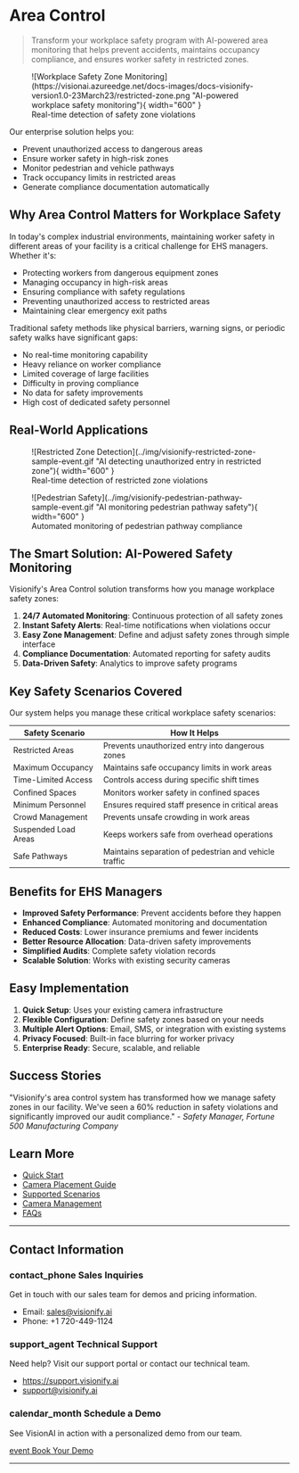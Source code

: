 # Area Control

> Transform your workplace safety program with AI-powered area monitoring that helps prevent accidents, maintains occupancy compliance, and ensures worker safety in restricted zones.

<figure markdown>
  ![Workplace Safety Zone Monitoring](https://visionai.azureedge.net/docs-images/docs-visionify-version1.0-23March23/restricted-zone.png "AI-powered workplace safety monitoring"){ width="600" }
  <figcaption>Real-time detection of safety zone violations</figcaption>
</figure>

Our enterprise solution helps you:

- Prevent unauthorized access to dangerous areas
- Ensure worker safety in high-risk zones
- Monitor pedestrian and vehicle pathways
- Track occupancy limits in restricted areas
- Generate compliance documentation automatically

## Why Area Control Matters for Workplace Safety

In today's complex industrial environments, maintaining worker safety in different areas of your facility is a critical challenge for EHS managers. Whether it's:

- Protecting workers from dangerous equipment zones
- Managing occupancy in high-risk areas
- Ensuring compliance with safety regulations
- Preventing unauthorized access to restricted areas
- Maintaining clear emergency exit paths

Traditional safety methods like physical barriers, warning signs, or periodic safety walks have significant gaps:

- No real-time monitoring capability
- Heavy reliance on worker compliance
- Limited coverage of large facilities
- Difficulty in proving compliance
- No data for safety improvements
- High cost of dedicated safety personnel

## Real-World Applications

<figure markdown>
  ![Restricted Zone Detection](../img/visionify-restricted-zone-sample-event.gif "AI detecting unauthorized entry in restricted zone"){ width="600" }
  <figcaption>Real-time detection of restricted zone violations</figcaption>
</figure>

<figure markdown>
  ![Pedestrian Safety](../img/visionify-pedestrian-pathway-sample-event.gif "AI monitoring pedestrian pathway safety"){ width="600" }
  <figcaption>Automated monitoring of pedestrian pathway compliance</figcaption>
</figure>

## The Smart Solution: AI-Powered Safety Monitoring

Visionify's Area Control solution transforms how you manage workplace safety zones:

1. **24/7 Automated Monitoring**: Continuous protection of all safety zones
2. **Instant Safety Alerts**: Real-time notifications when violations occur
3. **Easy Zone Management**: Define and adjust safety zones through simple interface
4. **Compliance Documentation**: Automated reporting for safety audits
5. **Data-Driven Safety**: Analytics to improve safety programs

## Key Safety Scenarios Covered

Our system helps you manage these critical workplace safety scenarios:

| Safety Scenario | How It Helps |
|----------------|---------------|
| Restricted Areas | Prevents unauthorized entry into dangerous zones |
| Maximum Occupancy | Maintains safe occupancy limits in work areas |
| Time-Limited Access | Controls access during specific shift times |
| Confined Spaces | Monitors worker safety in confined spaces |
| Minimum Personnel | Ensures required staff presence in critical areas |
| Crowd Management | Prevents unsafe crowding in work areas |
| Suspended Load Areas | Keeps workers safe from overhead operations |
| Safe Pathways | Maintains separation of pedestrian and vehicle traffic |

## Benefits for EHS Managers

- **Improved Safety Performance**: Prevent accidents before they happen
- **Enhanced Compliance**: Automated monitoring and documentation
- **Reduced Costs**: Lower insurance premiums and fewer incidents
- **Better Resource Allocation**: Data-driven safety improvements
- **Simplified Audits**: Complete safety violation records
- **Scalable Solution**: Works with existing security cameras

## Easy Implementation

1. **Quick Setup**: Uses your existing camera infrastructure
2. **Flexible Configuration**: Define safety zones based on your needs
3. **Multiple Alert Options**: Email, SMS, or integration with existing systems
4. **Privacy Focused**: Built-in face blurring for worker privacy
5. **Enterprise Ready**: Secure, scalable, and reliable

## Success Stories

"Visionify's area control system has transformed how we manage safety zones in our facility. We've seen a 60% reduction in safety violations and significantly improved our audit compliance." - *Safety Manager, Fortune 500 Manufacturing Company*

## Learn More

- [Quick Start](../overview/quick-start.md)
- [Camera Placement Guide](../overview/camera-placement-guide.md)
- [Supported Scenarios](../overview/scenarios.md)
- [Camera Management](../overview/cameras.md)
- [FAQs](../overview/faqs.md)

---

## Contact Information

<div class="grid-cards">
    <div class="grid-card">
        <h3><span class="material-symbols-outlined">contact_phone</span> Sales Inquiries</h3>
        <p>Get in touch with our sales team for demos and pricing information.</p>
        <ul class="contact-list">
            <li>Email: <a href="mailto:sales@visionify.ai">sales@visionify.ai</a></li>
            <li>Phone: +1 720-449-1124</li>
        </ul>
    </div>
    <div class="grid-card">
        <h3><span class="material-symbols-outlined">support_agent</span> Technical Support</h3>
        <p>Need help? Visit our support portal or contact our technical team.</p>
        <ul class="contact-list">
            <li><a href="https://support.visionify.ai">https://support.visionify.ai</a></li>
            <li><a href="mailto:support@visionify.ai">support@visionify.ai</a></li>
        </ul>
    </div>
    <div class="grid-card">
        <h3><span class="material-symbols-outlined">calendar_month</span> Schedule a Demo</h3>
        <p>See VisionAI in action with a personalized demo from our team.</p>
        <div class="demo-button">
            <a href="https://cal.com/visionify/30min" class="cta-button">
                <span class="material-symbols-outlined">event</span>
                Book Your Demo
            </a>
        </div>
    </div>
</div>

---